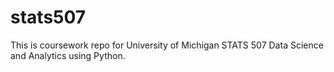 # stats507
This is coursework repo for University of Michigan STATS 507 Data Science and Analytics using Python.
